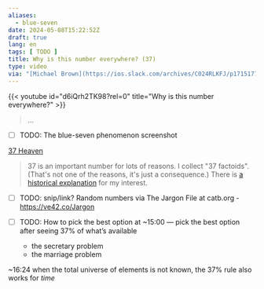 ```yaml
---
aliases:
  - blue-seven
date: 2024-05-08T15:22:52Z
draft: true
lang: en
tags: [ TODO ]
title: Why is this number everywhere? (37)
type: video
via: "[Michael Brown](https://ios.slack.com/archives/C024RLKFJ/p1715177975775909?thread_ts=1715176333.685739&cid=C024RLKFJ)"
---
```


{{< youtube id="d6iQrh2TK98?rel=0" title="Why is this number everywhere?" >}}

> …



* [ ] TODO: The blue-seven phenomenon screenshot



[37 Heaven](http://thirty-seven.org/)

>  37 is an important number for lots of reasons. I collect "37 factoids". (That's not one of the reasons, it's just a consequence.) There is [a historical explanation](http://thirty-seven.org/explain-37.html) for my interest.



* [ ] TODO: snip/link? Random numbers via The Jargon File at catb.org - https://ve42.co/Jargon


* [ ] TODO: How to pick the best option at ~15:00 — pick the best option after seeing 37% of what’s available
    - the secretary problem
    - the marriage problem

~16:24 when the total universe of elements is not known, the 37% rule also works for *time*
